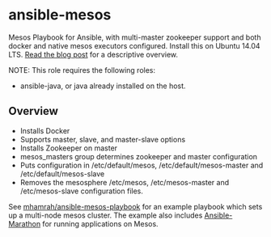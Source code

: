ansible-mesos
=============

Mesos Playbook for Ansible, with multi-master zookeeper support and both docker and native mesos executors configured.  Install this on Ubuntu 14.04 LTS. [Read the blog post](http://blog.michaelhamrah.com/2014/06/setting-up-a-multi-node-mesos-cluster-running-docker-haproxy-and-marathon-with-ansible/) for a descriptive overview.

NOTE: This role requires the following roles:

  - ansible-java, or java already installed on the host.

## Overview

- Installs Docker
- Supports master, slave, and master-slave options
- Installs Zookeeper on master
- mesos_masters group determines zookeeper and master configuration
- Puts configuration in /etc/default/mesos, /etc/default/mesos-master and /etc/default/mesos-slave
- Removes the mesosphere /etc/mesos, /etc/mesos-master and /etc/mesos-slave configuration files.

See [mhamrah/ansible-mesos-playbook](https://github.com/mhamrah/ansible-mesos-playbook) for an example playbook which sets up a multi-node mesos cluster. The example also includes [Ansible-Marathon](https://github.com/mhamrah/ansible-marathon) for running applications on Mesos.
